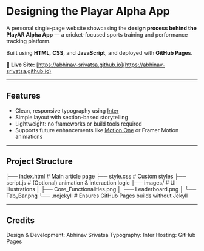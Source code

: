 # Designing the Playar Alpha App

A personal single-page website showcasing the **design process behind the PlayAR Alpha App** — a cricket-focused sports training and performance tracking platform.

Built using **HTML**, **CSS**, and **JavaScript**, and deployed with **GitHub Pages**.

**🔗 Live Site:** [https://abhinav-srivatsa.github.io](https://abhinav-srivatsa.github.io)

---

## Features

- Clean, responsive typography using [Inter](https://fonts.google.com/specimen/Inter)
- Simple layout with section-based storytelling
- Lightweight: no frameworks or build tools required
- Supports future enhancements like [Motion One](https://motion.dev) or Framer Motion animations

---

## Project Structure

├── index.html               # Main article page
├── style.css                # Custom styles
├── script.js                # (Optional) animation & interaction logic
├── images/                  # UI illustrations
│   ├── Core_Functionalities.png
│   ├── Leaderboard.png
│   └── Tab_Bar.png
└── .nojekyll                # Ensures GitHub Pages builds without Jekyll

---

## Credits
Design & Development: Abhinav Srivatsa
Typography: Inter
Hosting: GitHub Pages

